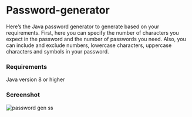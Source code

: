 # Password-generator

Here’s the Java password generator to generate based on your requirements. 
First, here you can specify the number of characters you expect in the password and the number of passwords you need. 
Also, you can include and exclude numbers, lowercase characters, uppercase characters and symbols in your password. 

### Requirements

Java version 8 or higher

### Screenshot

![password gen ss](https://user-images.githubusercontent.com/102383350/183299046-32063144-1b37-4e03-8b3c-5cc28089f91f.png)
